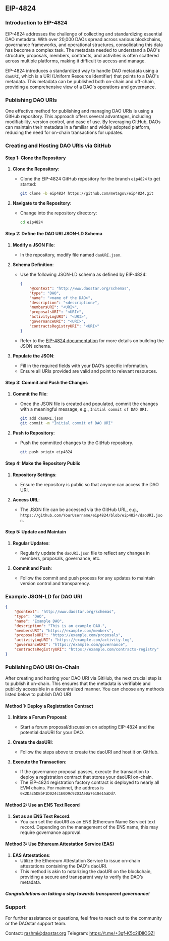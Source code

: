 ## EIP-4824 

### Introduction to EIP-4824

EIP-4824 addresses the challenge of collecting and standardizing essential DAO metadata. With over 20,000 DAOs spread across various blockchains, governance frameworks, and operational structures, consolidating this data has become a complex task. The metadata needed to understand a DAO's structure, proposals, members, contracts, and activities is often scattered across multiple platforms, making it difficult to access and manage.

EIP-4824 introduces a standardized way to handle DAO metadata using a `daoURI`, which is a URI (Uniform Resource Identifier) that points to a DAO's metadata. This metadata can be published both on-chain and off-chain, providing a comprehensive view of a DAO's operations and governance.

### Publishing DAO URIs 

One effective method for publishing and managing DAO URIs is using a GitHub repository. This approach offers several advantages, including modifiability, version control, and ease of use. By leveraging GitHub, DAOs can maintain their metadata in a familiar and widely adopted platform, reducing the need for on-chain transactions for updates.

### Creating and Hosting DAO URIs via GitHub

#### Step 1: Clone the Repository

1. **Clone the Repository**:
   - Clone the EIP-4824 GitHub repository for the branch `eip4824` to get started:
     ```sh
     git clone -b eip4824 https://github.com/metagov/eip4824.git
     ```

2. **Navigate to the Repository**:
   - Change into the repository directory:
     ```sh
     cd eip4824
     ```

#### Step 2: Define the DAO URI JSON-LD Schema

1. **Modify a JSON File**:
   - In the repository, modify file named `daoURI.json`.

2. **Schema Definition**:
   - Use the following JSON-LD schema as defined by EIP-4824:
     ```json
     {
         "@context": "http://www.daostar.org/schemas",
         "type": "DAO",
         "name": "<name of the DAO>",
         "description": "<description>",
         "membersURI": "<URI>",
         "proposalsURI": "<URI>",
         "activityLogURI": "<URI>",
         "governanceURI": "<URI>",
         "contractsRegistryURI": "<URI>"
     }
     ```
   - Refer to the [EIP-4824 documentation](https://eips.ethereum.org/EIPS/eip-4824) for more details on building the JSON schema.

3. **Populate the JSON**:
   - Fill in the required fields with your DAO’s specific information.
   - Ensure all URIs provided are valid and point to relevant resources.

#### Step 3: Commit and Push the Changes

1. **Commit the File**:
   - Once the JSON file is created and populated, commit the changes with a meaningful message, e.g., `Initial commit of DAO URI`.
     ```sh
     git add daoURI.json
     git commit -m "Initial commit of DAO URI"
     ```

2. **Push to Repository**:
   - Push the committed changes to the GitHub repository.
     ```sh
     git push origin eip4824
     ```

#### Step 4: Make the Repository Public

1. **Repository Settings**:
   - Ensure the repository is public so that anyone can access the DAO URI.

2. **Access URL**:
   - The JSON file can be accessed via the GitHub URL, e.g., `https://github.com/YourUsername/eip4824/blob/eip4824/daoURI.json`.

#### Step 5: Update and Maintain

1. **Regular Updates**:
   - Regularly update the `daoURI.json` file to reflect any changes in members, proposals, governance, etc.

2. **Commit and Push**:
   - Follow the commit and push process for any updates to maintain version control and transparency.

### Example JSON-LD for DAO URI

```json
{
    "@context": "http://www.daostar.org/schemas",
    "type": "DAO",
    "name": "Example DAO",
    "description": "This is an example DAO.",
    "membersURI": "https://example.com/members",
    "proposalsURI": "https://example.com/proposals",
    "activityLogURI": "https://example.com/activity-log",
    "governanceURI": "https://example.com/governance",
    "contractsRegistryURI": "https://example.com/contracts-registry"
}
```

### Publishing DAO URI On-Chain

After creating and hosting your DAO URI via GitHub, the next crucial step is to publish it on-chain. This ensures that the metadata is verifiable and publicly accessible in a decentralized manner. You can choose any methods listed below to publish DAO URI

#### Method 1: Deploy a Registration Contract

1. **Initiate a Forum Proposal**:
   - Start a forum proposal/discussion on adopting EIP-4824 and the potential daoURI for your DAO.
   
2. **Create the daoURI**:
   - Follow the steps above to create the daoURI and host it on GitHub.

3. **Execute the Transaction**:
   - If the governance proposal passes, execute the transaction to deploy a registration contract that stores your daoURI on-chain.
   - The EIP-4824 registration factory contract is deployed to nearly all EVM chains. For mainnet, the address is `0x2Dac5DBbF1D024c1E0D9c92D3AeDa7618e15aDd7`.

#### Method 2: Use an ENS Text Record

1. **Set as an ENS Text Record**:
   - You can set the daoURI as an ENS (Ethereum Name Service) text record. Depending on the management of the ENS name, this may require governance approval.

#### Method 3: Use Ethereum Attestation Service (EAS)

1. **EAS Attestations**:
   - Utilize the Ethereum Attestation Service to issue on-chain attestations containing the DAO's daoURI.
   - This method is akin to notarizing the daoURI on the blockchain, providing a secure and transparent way to verify the DAO’s metadata.


##### Congratulations on taking a step towards transparent governance!

### Support

For further assistance or questions, feel free to reach out to the community or the DAOstar support team.

Contact: rashmi@daostar.org
Telegram: https://t.me/+3gf-K5c2iDllOGZl




